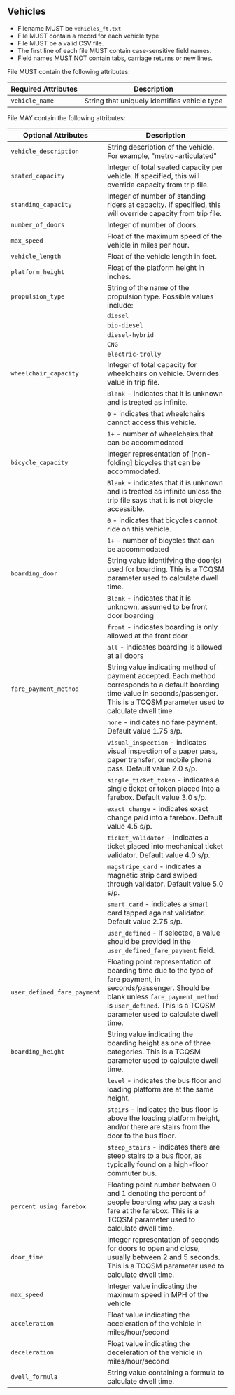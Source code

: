 ## Vehicles

 *  Filename MUST be `vehicles_ft.txt`
 *  File MUST contain a record for each vehicle type
 *  File MUST be a valid CSV file.
 *  The first line of each file MUST contain case-sensitive field names.
 *  Field names MUST NOT contain tabs, carriage returns or new lines.
 
File MUST contain the following attributes:

Required Attributes	| Description										
----------			| -------------		
`vehicle_name`		| String that uniquely identifies vehicle type

File MAY contain the following attributes:

|Optional Attributes		| Description										
| ----------				| -------------		
| `vehicle_description`	| String description of the vehicle. For example, "metro-articulated"
| `seated_capacity`		| Integer of total seated capacity per vehicle. If specified, this will override capacity from trip file.
| `standing_capacity`		| Integer of number of standing riders at capacity.  If specified, this will override capacity from trip file.
| `number_of_doors`		| Integer of number of doors.
| `max_speed`				| Float of the maximum speed of the vehicle in miles per hour.
| `vehicle_length`		| Float of the vehicle length in feet.
| `platform_height`		| Float of the platform height in inches.
| `propulsion_type`		| String of the name of the propulsion type.  Possible values include:
|	| `diesel`
| | `bio-diesel`
| | `diesel-hybrid`
| | `CNG`
|	| `electric-trolly`
| `wheelchair_capacity`	| Integer of total capacity for wheelchairs on vehicle. Overrides value in trip file.  
|	| `Blank` - indicates that it is unknown and is treated as infinite.  
| | `0`  - indicates that wheelchairs cannot access this vehicle.
| | `1+` - number of wheelchairs that can be accommodated
| `bicycle_capacity`		| Integer representation of [non-folding] bicycles that can be accommodated.  
|	| `Blank` - indicates that it is unknown and is treated as infinite unless the trip file says that it is not bicycle accessible.
|	| `0`  - indicates that bicycles cannot ride on this vehicle.
|	| `1+` - number of bicycles that can be accommodated
| `boarding_door` | String value identifying the door(s) used for boarding. This is a TCQSM parameter used to calculate dwell time.
| | `Blank` - indicates that it is unknown, assumed to be front door boarding
| | `front` - indicates boarding is only allowed at the front door
| | `all` - indicates boarding is allowed at all doors
| `fare_payment_method` | String value indicating method of payment accepted.  Each method corresponds to a default boarding time value in seconds/passenger. This is a TCQSM parameter used to calculate dwell time.
| | `none` - indicates no fare payment. Default value 1.75 s/p.
| | `visual_inspection` - indicates visual inspection of a paper pass, paper transfer, or mobile phone pass. Default value 2.0 s/p.
| | `single_ticket_token` - indicates a single ticket or token placed into a farebox. Default value 3.0 s/p.
| | `exact_change` - indicates exact change paid into a farebox. Default value 4.5 s/p.
| | `ticket_validator` - indicates a ticket placed into mechanical ticket validator. Default value 4.0 s/p.
| | `magstripe_card` - indicates a magnetic strip card swiped through validator. Default value 5.0 s/p.
| | `smart_card` - indicates a smart card tapped against validator. Default value 2.75 s/p.
| | `user_defined` - if selected, a value should be provided in the `user_defined_fare_payment` field.
| `user_defined_fare_payment` | Floating point representation of boarding time due to the type of fare payment, in seconds/passenger. Should be blank unless `fare_payment_method` is `user_defined`. This is a TCQSM parameter used to calculate dwell time.
| `boarding_height` | String value indicating the boarding height as one of three categories. This is a TCQSM parameter used to calculate dwell time.
| | `level` - indicates the bus floor and loading platform are at the same height.
| | `stairs` - indicates the bus floor is above the loading platform height, and/or there are stairs from the door to the bus floor.
| | `steep_stairs` - indicates there are steep stairs to a bus floor, as typically found on a high-floor commuter bus.
| `percent_using_farebox` | Floating point number between 0 and 1 denoting the percent of people boarding who pay a cash fare at the farebox. This is a TCQSM parameter used to calculate dwell time.
| `door_time` | Integer representation of seconds for doors to open and close, usually between 2 and 5 seconds. This is a TCQSM parameter used to calculate dwell time.
| `max_speed` | Integer value indicating the maximum speed in MPH of the vehicle
| `acceleration` | Float value indicating the acceleration of the vehicle in miles/hour/second
| `deceleration` | Float value indicating the deceleration of the vehicle in miles/hour/second
| `dwell_formula` | String value containing a formula to calculate dwell time.
